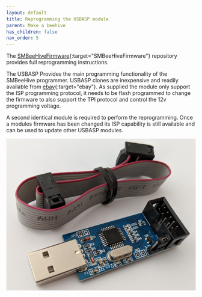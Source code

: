 ```yaml
---
layout: default
title: Reprogramming the USBASP module
parent: Make a beehive
has_children: false
nav_order: 5
---
```


The [SMBeeHiveFirmware](https://github.com/milelo/SMBeeHiveFirmware){:target="SMBeeHiveFirmware"} repository provides full reprogramming instructions.

The USBASP Provides the main programming functionality of the SMBeeHive programmer. USBASP clones are inexpensive and readily available from [ebay]{:target="ebay"}. As supplied the module only support the ISP programming protocol, it needs to be flash programmed to change the firmware to also support the TPI protocol and control the 12v programming voltage.

A second identical module is required to perform the reprogramming. Once a modules firmware has been changed its ISP capability is still available and can be used to update other USBASP modules.

![](assets/USBASPwithCable.jpg)

[ebay]: https://www.ebay.co.uk/sch/i.html?_odkw=USBASP&_osacat=0&_from=R40&_trksid=p2045573.m570.l1313.TR1.TRC0.A0.H0.XUSBASP+programmer.TRS0&_nkw=USBASP+programmer&_sacat=0